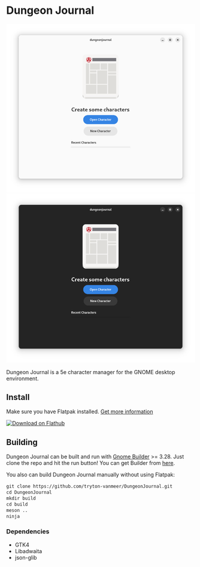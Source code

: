 # Dungeon Journal

![screenshot](data/screenshots/1.png)
![screenshot](data/screenshots/1%20-%20Dark.png)

Dungeon Journal is a 5e character manager for the GNOME desktop environment.

## Install
Make sure you have Flatpak installed. [Get more information](http://flatpak.org/getting.html)

<a href='https://flathub.org/apps/details/io.github.trytonvanmeer.DungeonJournal'><img width='240' alt='Download on Flathub' src='https://flathub.org/assets/badges/flathub-badge-en.png'/></a>

## Building
Dungeon Journal can be built and run with [Gnome Builder](https://wiki.gnome.org/Apps/Builder) >= 3.28.
Just clone the repo and hit the run button!
You can get Builder from [here](https://wiki.gnome.org/Apps/Builder/Downloads).

You also can build Dungeon Journal manually without using Flatpak:

```
git clone https://github.com/tryton-vanmeer/DungeonJournal.git
cd DungeonJournal
mkdir build
cd build
meson ..
ninja
```
### Dependencies
- GTK4
- Libadwaita
- json-glib
